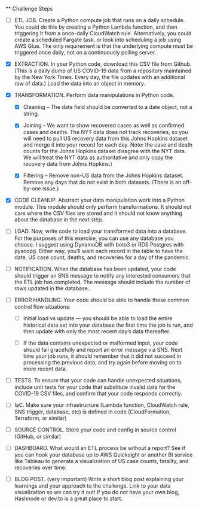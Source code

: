 ** Challenge Steps

- [ ] ETL JOB. Create a Python compute job that runs on a daily schedule. You could do this by creating a Python Lambda function, and then triggering it from a once-daily CloudWatch rule. Alternatively, you could create a scheduled Fargate task, or look into scheduling a job using AWS Glue. The only requirement is that the underlying compute must be triggered once daily, not on a continuously polling server.

- [x] EXTRACTION. In your Python code, download this CSV file from Github. (This is a daily dump of US COVID-19 data from a repository maintained by the New York Times. Every day, the file updates with an additional row of data.) Load the data into an object in memory.

- [x] TRANSFORMATION. Perform data manipulations in Python code.

    - [x] Cleaning – The date field should be converted to a date object, not a string.

    - [x] Joining – We want to show recovered cases as well as confirmed cases and deaths. The NYT data does not track recoveries, so you will need to pull US recovery data from this Johns Hopkins dataset and merge it into your record for each day. Note: the case and death counts for the Johns Hopkins dataset disagree with the NYT data. We will treat the NYT data as authoritative and only copy the recovery data from Johns Hopkins.)

    - [x] Filtering – Remove non-US data from the Johns Hopkins dataset. Remove any days that do not exist in both datasets. (There is an off-by-one issue.)

- [x] CODE CLEANUP. Abstract your data manipulation work into a Python module. This module should only perform transformations. It should not care where the CSV files are stored and it should not know anything about the database in the next step.

- [ ] LOAD. Now, write code to load your transformed data into a database. For the purposes of this exercise, you can use any database you choose. I suggest using DynamoDB with boto3 or RDS Postgres with pyscopg. Either way, you’ll want each record in the table to have the date, US case count, deaths, and recoveries for a day of the pandemic.

- [ ] NOTIFICATION. When the database has been updated, your code should trigger an SNS message to notify any interested consumers that the ETL job has completed. The message should include the number of rows updated in the database.

- [ ] ERROR HANDLING. Your code should be able to handle these common control flow situations:

    - [ ] Initial load vs update — you should be able to load the entire historical data set into your database the first time the job is run, and then update with only the most recent day’s data thereafter.

    - [ ] If the data contains unexpected or malformed input, your code should fail gracefully and report an error message via SNS. Next time your job runs, it should remember that it did not succeed in processing the previous data, and try again before moving on to more recent data.

- [ ] TESTS. To ensure that your code can handle unexpected situations, include unit tests for your code that substitute invalid data for the COVID-19 CSV files, and confirm that your code responds correctly.

- [ ] IaC. Make sure your infrastructure (Lambda function, CloudWatch rule, SNS trigger, database, etc) is defined in code (CloudFormation, Terraform, or similar)

- [ ] SOURCE CONTROL. Store your code and config in source control (GitHub, or similar)

- [ ] DASHBOARD. What would an ETL process be without a report? See if you can hook your database up to AWS Quicksight or another BI service like Tableau to generate a visualization of US case counts, fatality, and recoveries over time.

- [ ] BLOG POST. (very important) Write a short blog post explaining your learnings and your approach to the challenge. Link to your data visualization so we can try it out! If you do not have your own blog, Hashnode or dev.to is a great place to start.
